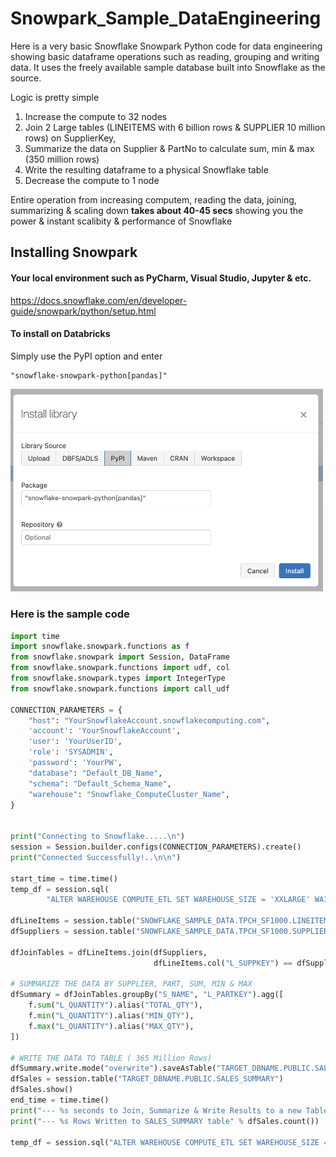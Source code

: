 # Snowpark_Sample_DataEngineering
Here is a very basic Snowflake Snowpark Python code for data engineering showing basic dataframe operations such as reading, grouping and writing data. It uses the freely available sample database built into Snowflake as the source. 

Logic is pretty simple
1. Increase the compute to 32 nodes
2. Join 2 Large tables (LINEITEMS with 6 billion rows & SUPPLIER 10 million rows) on SupplierKey,
3. Summarize the data on Supplier & PartNo to calculate sum, min & max (350 million rows)
4. Write the resulting dataframe to a physical Snowflake table
5. Decrease the compute to 1 node

Entire operation from increasing computem, reading the data, joining, summarizing & scaling down **takes about 40-45 secs** showing you the power & instant scalibity & performance of Snowflake  

## Installing  Snowpark
#### Your local environment such as PyCharm, Visual Studio, Jupyter & etc.
https://docs.snowflake.com/en/developer-guide/snowpark/python/setup.html

#### To install on Databricks
Simply use the PyPI option and enter 
~~~
"snowflake-snowpark-python[pandas]"
~~~

<img src="https://raw.githubusercontent.com/NickAkincilar/Snowpark_Sample_DataEngineering/main/Screen%20Shot%202022-06-28%20at%2012.08.53%20PM.png" width="500">

### Here is the sample code

~~~python
import time
import snowflake.snowpark.functions as f
from snowflake.snowpark import Session, DataFrame
from snowflake.snowpark.functions import udf, col
from snowflake.snowpark.types import IntegerType
from snowflake.snowpark.functions import call_udf

CONNECTION_PARAMETERS = {
    "host": "YourSnowflakeAccount.snowflakecomputing.com",
    'account': 'YourSnowflakeAccount',
    'user': 'YourUserID',
    'role': 'SYSADMIN',
    'password': 'YourPW',
    "database": "Default_DB_Name",
    "schema": "Default_Schema_Name",
    "warehouse": "Snowflake_ComputeCluster_Name",
}


print("Connecting to Snowflake.....\n")
session = Session.builder.configs(CONNECTION_PARAMETERS).create()
print("Connected Successfully!..\n\n")

start_time = time.time()
temp_df = session.sql(
        "ALTER WAREHOUSE COMPUTE_ETL SET WAREHOUSE_SIZE = 'XXLARGE' WAIT_FOR_COMPLETION = TRUE").show()  # INCREASE TO 32 COMPUTE NODES

dfLineItems = session.table("SNOWFLAKE_SAMPLE_DATA.TPCH_SF1000.LINEITEM")  # 6.0 Billion Rows
dfSuppliers = session.table("SNOWFLAKE_SAMPLE_DATA.TPCH_SF1000.SUPPLIER")  # 10 Million Rows

dfJoinTables = dfLineItems.join(dfSuppliers,
                                dfLineItems.col("L_SUPPKEY") == dfSuppliers.col("S_SUPPKEY"))  # JOIN TABLES

# SUMMARIZE THE DATA BY SUPPLIER, PART, SUM, MIN & MAX
dfSummary = dfJoinTables.groupBy("S_NAME", "L_PARTKEY").agg([
    f.sum("L_QUANTITY").alias("TOTAL_QTY"),
    f.min("L_QUANTITY").alias("MIN_QTY"),
    f.max("L_QUANTITY").alias("MAX_QTY"),
])

# WRITE THE DATA TO TABLE ( 365 Million Rows)
dfSummary.write.mode("overwrite").saveAsTable("TARGET_DBNAME.PUBLIC.SALES_SUMMARY")
dfSales = session.table("TARGET_DBNAME.PUBLIC.SALES_SUMMARY")
dfSales.show()
end_time = time.time()
print("--- %s seconds to Join, Summarize & Write Results to a new Table --- \n" % int(end_time - start_time))
print("--- %s Rows Written to SALES_SUMMARY table" % dfSales.count())

temp_df = session.sql("ALTER WAREHOUSE COMPUTE_ETL SET WAREHOUSE_SIZE = 'XSMALL'").show()


~~~
